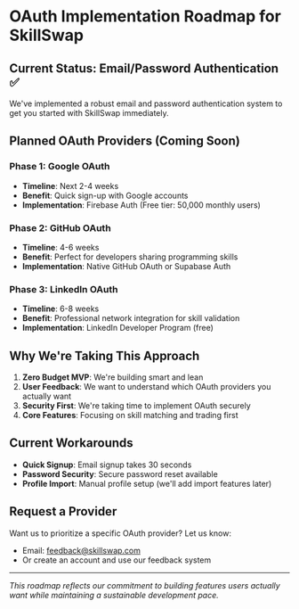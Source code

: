 # OAuth Implementation Roadmap for SkillSwap

## Current Status: Email/Password Authentication ✅

We've implemented a robust email and password authentication system to get you started with SkillSwap immediately.

## Planned OAuth Providers (Coming Soon)

### Phase 1: Google OAuth
- **Timeline**: Next 2-4 weeks  
- **Benefit**: Quick sign-up with Google accounts
- **Implementation**: Firebase Auth (Free tier: 50,000 monthly users)

### Phase 2: GitHub OAuth  
- **Timeline**: 4-6 weeks
- **Benefit**: Perfect for developers sharing programming skills
- **Implementation**: Native GitHub OAuth or Supabase Auth

### Phase 3: LinkedIn OAuth
- **Timeline**: 6-8 weeks  
- **Benefit**: Professional network integration for skill validation
- **Implementation**: LinkedIn Developer Program (free)

## Why We're Taking This Approach

1. **Zero Budget MVP**: We're building smart and lean
2. **User Feedback**: We want to understand which OAuth providers you actually want
3. **Security First**: We're taking time to implement OAuth securely
4. **Core Features**: Focusing on skill matching and trading first

## Current Workarounds

- **Quick Signup**: Email signup takes 30 seconds
- **Password Security**: Secure password reset available
- **Profile Import**: Manual profile setup (we'll add import features later)

## Request a Provider

Want us to prioritize a specific OAuth provider? Let us know:
- Email: feedback@skillswap.com
- Or create an account and use our feedback system

---

*This roadmap reflects our commitment to building features users actually want while maintaining a sustainable development pace.*
